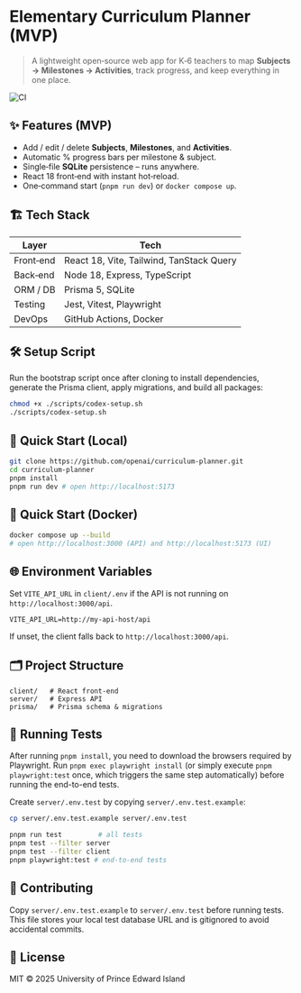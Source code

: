 # Elementary Curriculum Planner (MVP)

> A lightweight open‑source web app for K‑6 teachers to map **Subjects → Milestones → Activities**, track progress, and keep everything in one place.

![CI](https://github.com/openai/curriculum-planner/actions/workflows/ci.yml/badge.svg)

## ✨ Features (MVP)

- Add / edit / delete **Subjects**, **Milestones**, and **Activities**.
- Automatic % progress bars per milestone & subject.
- Single‑file **SQLite** persistence – runs anywhere.
- React 18 front‑end with instant hot‑reload.
- One‑command start (`pnpm run dev`) or `docker compose up`.

## 🏗️ Tech Stack

| Layer     | Tech                                     |
| --------- | ---------------------------------------- |
| Front‑end | React 18, Vite, Tailwind, TanStack Query |
| Back‑end  | Node 18, Express, TypeScript             |
| ORM / DB  | Prisma 5, SQLite                         |
| Testing   | Jest, Vitest, Playwright                 |
| DevOps    | GitHub Actions, Docker                   |

## 🛠️ Setup Script

Run the bootstrap script once after cloning to install dependencies, generate
the Prisma client, apply migrations, and build all packages:

```bash
chmod +x ./scripts/codex-setup.sh
./scripts/codex-setup.sh
```

## 🚀 Quick Start (Local)

```bash
git clone https://github.com/openai/curriculum-planner.git
cd curriculum-planner
pnpm install
pnpm run dev # open http://localhost:5173
```

## 🐳 Quick Start (Docker)

```bash
docker compose up --build
# open http://localhost:3000 (API) and http://localhost:5173 (UI)
```

## 🌐 Environment Variables

Set `VITE_API_URL` in `client/.env` if the API is not running on
`http://localhost:3000/api`.

```env
VITE_API_URL=http://my-api-host/api
```

If unset, the client falls back to `http://localhost:3000/api`.

## 🗂 Project Structure

```text
client/   # React front-end
server/   # Express API
prisma/   # Prisma schema & migrations
```

## 🧪 Running Tests

After running `pnpm install`, you need to download the browsers required by
Playwright. Run `pnpm exec playwright install` (or simply execute
`pnpm playwright:test` once, which triggers the same step automatically) before
running the end-to-end tests.

Create `server/.env.test` by copying `server/.env.test.example`:

```bash
cp server/.env.test.example server/.env.test
```

```bash
pnpm run test         # all tests
pnpm test --filter server
pnpm test --filter client
pnpm playwright:test # end-to-end tests
```

## 🤝 Contributing

Copy `server/.env.test.example` to `server/.env.test` before running tests.
This file stores your local test database URL and is gitignored to avoid
accidental commits.

## 📜 License

MIT © 2025 University of Prince Edward Island
